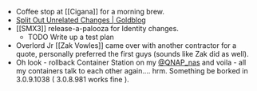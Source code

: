 - Coffee stop at [[Cigana]] for a morning brew.
- [Split Out Unrelated Changes | Goldblog](https://www.joshuakgoldberg.com/blog/split-out-unrelated-changes/)
- [[SMX3]] release-a-palooza for Identity changes.
	- TODO Write up a test plan
- Overlord Jr [[Zak Vowles]] came over with another contractor for a quote, personally preferred the first guys (sounds like Zak did as well).
- Oh look - rollback Container Station on my [@QNAP_nas](https://x.com/QNAP_nas)
  and voila - all my containers talk to each other again....  hrm.  Something be borked in 3.0.9.1038 ( 3.0.8.981 works fine ).